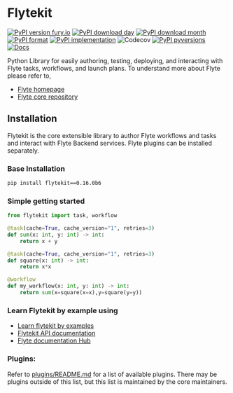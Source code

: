 # Flytekit

[![PyPI version fury.io](https://badge.fury.io/py/flytekit.svg)](https://pypi.python.org/pypi/flytekit/)
[![PyPI download day](https://img.shields.io/pypi/dd/flytekit.svg)](https://pypi.python.org/pypi/flytekit/)
[![PyPI download month](https://img.shields.io/pypi/dm/flytekit.svg)](https://pypi.python.org/pypi/flytekit/)
[![PyPI format](https://img.shields.io/pypi/format/flytekit.svg)](https://pypi.python.org/pypi/flytekit/)
[![PyPI implementation](https://img.shields.io/pypi/implementation/flytekit.svg)](https://pypi.python.org/pypi/flytekit/)
![Codecov](https://img.shields.io/codecov/c/github/flyteorg/flytekit?style=plastic)
[![PyPI pyversions](https://img.shields.io/pypi/pyversions/flytekit.svg)](https://pypi.python.org/pypi/flytekit/)
[![Docs](https://readthedocs.org/projects/flytekit/badge/?version=latest&style=plastic)](https://flytekit.rtfd.io)


Python Library for easily authoring, testing, deploying, and interacting with Flyte tasks, workflows, and launch plans. To understand more about Flyte please refer to,
 - [Flyte homepage](https://flyte.org)
 - [Flyte core repository](https://github.com/flyteorg/flyte)

## Installation

Flytekit is the core extensible library to author Flyte workflows and tasks and interact with Flyte Backend services. Flyte plugins can be installed separately. 

### Base Installation

```bash
pip install flytekit==0.16.0b6
```

### Simple getting started

```python
from flytekit import task, workflow

@task(cache=True, cache_version="1", retries=3)
def sum(x: int, y: int) -> int:
    return x + y

@task(cache=True, cache_version="1", retries=3)
def square(x: int) -> int:
    return x*x

@workflow
def my_workflow(x: int, y: int) -> int:
    return sum(x=square(x=x),y=square(y=y))
```

### Learn Flytekit by example using
- [Learn flytekit by examples](https://flytecookbook.readthedocs.io/)
- [Flytekit API documentation](http://flytekit.readthedocs.io/)
- [Flyte documentation Hub](http://flytekit.readthedocs.io/)

### Plugins:
Refer to [plugins/README.md](plugins/README.md) for a list of available
plugins. There may be plugins outside of this list, but this list is maintained
by the core maintainers.
